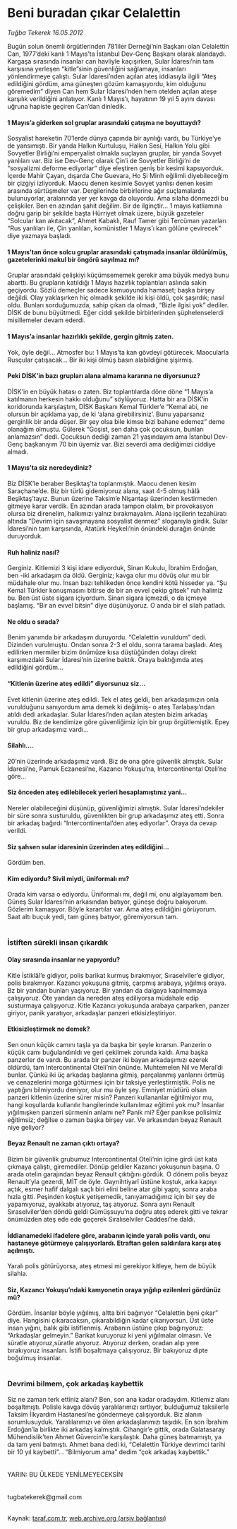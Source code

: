 # Beni buradan çıkar Celalettin

*Tuğba Tekerek 16.05.2012*

<div class="yazi">Bugün solun önemli örgütlerinden 78’liler Derneği’nin Başkanı olan 
Celalettin Can, 1977’deki kanlı 1 Mayıs’ta İstanbul Dev-Genç Başkanı 
olarak alandaydı. Kargaşa sırasında insanlar can havliyle kaçışırken, 
Sular İdaresi’nin tam karşısına yerleşen “kitle”sinin güvenliğini 
sağlamaya, insanları yönlendirmeye çalıştı. Sular İdaresi’nden açılan 
ateş iddiasıyla ilgili “Ateş edildiğini gördüm, ama güneşten gözüm 
kamaşıyordu, kim olduğunu göremedim” diyen Can hem Sular İdaresi’nden 
hem otelden açılan ateşe karşılık verildiğini anlatıyor. Kanlı 1 
Mayıs’ı, hayatının 19 yıl 5 ayını davası uğruna hapiste geçiren Can’dan 
dinledik.<br/><h4>1 Mayıs’a giderken sol gruplar arasındaki çatışma ne boyuttaydı?</h4>Sosyalist
 hareketin 70’lerde dünya çapında bir ayrılığı vardı, bu Türkiye’ye de 
yansımıştı. Bir yanda Halkın Kurtuluşu, Halkın Sesi, Halkın Yolu gibi 
Sovyetler Birliği’ni emperyalist olmakla suçlayan gruplar, bir yanda 
Sovyet yanlıları var. Biz ise Dev-Genç olarak Çin’i de Sovyetler 
Birliği’ni de “sosyalizmi deforme ediyorlar” diye eleştiren geniş bir 
kesimi kapsıyorduk. İçerde Mahir Çayan, dışarda Che Guevara, Ho Şi Minh 
eğilimli diyebileceğim bir çizgiyi izliyorduk. Maocu denen kesimle 
Sovyet yanlısı denen kesim arasında sürtüşmeler var. Dergilerinde 
birbirlerine ağır suçlamalarda bulunuyorlar, aralarında yer yer kavga da
 oluyordu. Ama silaha dönmezdi bu çelişkiler. Ben en azından şahit 
değilim. Bir de ilginçtir... 1 mayıs katliamına doğru garip bir şekilde 
başta Hürriyet olmak üzere, büyük gazeteler “Solcular kan akıtacak”, 
Ahmet Kabaklı, Rauf Tamer gibi Tercüman yazarları “Rus yanlıları ile, 
Çin yanlıları, komünistler 1 Mayıs’ı kan gölüne çevirecek” diye yazmaya 
başladı.<br/><h4>1 Mayıs’tan önce solcu gruplar arasındaki çatışmada insanlar öldürülmüş, gazetelerinki makul bir öngörü sayılmaz mı?</h4>Gruplar
 arasındaki çelişkiyi küçümsememek gerekir ama büyük medya bunu abarttı.
 Bu grupların katıldığı 1 Mayıs hazırlık toplantıları aslında sakin 
geçiyordu. Sözlü demeçler sadece kamuoyunda hamaset; başka birşey 
değildi. Olay yaklaşırken hiç olmadık şekilde iki kişi öldü, çok 
şaşırdık; nasıl oldu. Bunları sorduğumuzda, sahip çıkan da olmadı, 
“Bizle ilgisi yok” dediler. DİSK de bunu büyütmedi. Eğer ciddi şekilde 
birbirlerinden şüphelenselerdi misillemeler devam ederdi.<br/><h4>1 Mayıs’a insanlar hazırlıklı şekilde, gergin gitmiş zaten.</h4>Yok,
 öyle değil... Atmosfer bu: 1 Mayıs’ta kan gövdeyi götürecek. Maocularla
 Rusçular çatışacak... Bir iki kişi ölmüş basın alabildiğine şişirmiş.<br/><h4>Peki DİSK’in bazı grupları alana almama kararına ne diyorsunuz?</h4>DİSK’in
 en büyük hatası o zaten. Biz toplantılarda döne döne “1 Mayıs’a 
katılmanın herkesin hakkı olduğunu” söylüyoruz. Hatta bir ara DİSK’in 
koridorunda karşılaştım, DİSK Başkanı Kemal Türkler’e “Kemal abi, ne 
olursun bir açıklama yap, de ki ‘alana girebilirsiniz’. Bunu yaparsanız 
gerginlik bir anda düşer. Bir şey olsa bile kimse bizi bahane edemez” 
deme olanağım olmuştu. Gülerek “Goşist, sen daha çok çocuksun, bunları 
anlamazsın” dedi. Çocuksun dediği zaman 21 yaşındayım ama İstanbul 
Dev-Genç başkanıyım 70 bin üyemiz var. Bizi severdi ama dediğimizi 
ciddiye almadı.<br/><h4>1 Mayıs’ta siz neredeydiniz?</h4>Biz DİSK’le 
beraber Beşiktaş’ta toplanmıştık. Maocu denen kesim Saraçhane’de. Biz 
bir türlü gidemiyoruz alana, saat 4-5 olmuş hâlâ Beşiktaş’tayız. Bunun 
üzerine Taksim’e Nişantaşı üzerinden kestirmeden gitmeye karar verdik. 
En azından arada tampon olalım, bir provokasyon olursa biz direnelim, 
halkımızı yalnız bırakmayalım. Alana işçilerin tezahüratı altında 
“Devrim için savaşmayana sosyalist denmez” sloganıyla girdik. Sular 
İdaresi’nin tam karşısında, Atatürk Heykeli’nin önündeki durağın önünde 
duruyorduk.<br/><h4>Ruh haliniz nasıl?</h4>Gerginiz. Kitlemizi 3 kişi 
idare ediyorduk, Sinan Kukulu, İbrahim Erdoğan, ben -iki arkadaşım da 
öldü. Gerginiz; kavga olur mu dövüş olur mu bir müdahale olur mu. İnsan 
bazı tehlikeden önce kendini kötü hisseder ya. “Şu Kemal Türkler 
konuşmasını bitirse de bir an evvel çekip gitsek” ruh halimiz bu. Ben 
üst üste sigara içiyordum. Sinan sigara içmezdi, o da içmeye başlamış. 
“Bir an evvel bitsin” diye düşünüyoruz. O anda bir el silah patladı.<br/><h4>Ne oldu o sırada?</h4>Benim
 yanımda bir arkadaşım duruyordu. “Celalettin vuruldum” dedi. Dizinden 
vurulmuştu. Ondan sonra 2-3 el oldu, sonra tarama başladı. Ateş 
edilirken mermiler bizim önümüze kısa düştüğünden dolayı direkt 
karşımızdaki Sular İdaresi’nin üzerine baktık. Oraya baktığımda ateş 
edildiğini gördüm...<br/><h4>“Kitlenin üzerine ateş edildi” diyorsunuz siz...</h4>Evet
 kitlenin üzerine ateş edildi. Tek el ateş geldi, ben arkadaşımızın onla
 vurulduğunu sanıyordum ama demek ki değilmiş- o ateş Tarlabaşı’ndan 
atıldı dedi arkadaşlar. Sular İdaresi’nden açılan ateşten bizim arkadaş 
vuruldu. Biz de kendimize göre güvenliğimiz için bir grup örgütlemiştik.
 Epey bir grup arkadaşımız vardı...<br/><h4>Silahlı....</h4>20’nin 
üzerinde arkadaşımız vardı. Biz de ona göre güvenlik almıştık. Sular 
İdaresi’ne, Pamuk Eczanesi’ne, Kazancı Yokuşu’na, Intercontinental 
Oteli’ne göre...<br/><h4>Siz önceden ateş edilebilecek yerleri hesaplamıştınız yani...</h4>Nereler
 olabileceğini düşünüp, güvenliğimizi almıştık. Sular İdaresi’ndekiler 
bir süre sonra susturuldu, güvenlikten bir grup arkadaşımız ateş etti. 
Sonra bir arkadaş bağırdı “Intercontinental’den ateş ediyorlar”. Oraya 
da cevap verildi.<br/><h4>Siz şahsen sular idaresinin üzerinden ateş edildiğini...</h4>Gördüm ben.<br/><h4>Kim ediyordu? Sivil miydi, üniformalı mı?</h4>Orada
 kim varsa o ediyordu. Üniformalı mı, değil mi, onu algılayamam ben. 
Güneş Sular İdaresi’nin arkasından batıyor, güneşe doğru bakıyorum. 
Gözlerim kamaşıyor. Böyle karartılar var. Ama ateş edildiğini görüyorum.
 Saat altı buçuk yedi, tam güneş batıyor, göremiyorsun tam.<br/><br/><h3>İstiften sürekli insan çıkardık</h3><h4>Olay sırasında insanlar ne yapıyordu?</h4>Kitle
 İstiklâl’e gidiyor, polis barikat kurmuş bırakmıyor, Sıraselviler’e 
gidiyor, polis bırakmıyor. Kazancı yokuşuna gitmiş, çarpmış arabaya, 
yığılmış oraya. Bz bir yandan bunları yaşıyoruz. Bir yandan da dalgaya 
kapılmamaya çalışıyoruz. Öte yandan da nereden ateş ediliyorsa müdahale 
edip susturmaya çalışıyoruz. Kitle Kazancı yokuşunda arabaya çarparken, 
panzer giriyor, panik yaratıyor, arkadaşlar panzeri etkisizleştiriyor.<br/><h4>Etkisizleştirmek ne demek?</h4>Sen
 onun küçük camını taşla ya da başka bir şeyle kırarsın. Panzerin o 
küçük camı buğulandırıldı ve geri çekilmek zorunda kaldı. Ama başka 
panzerler de vardı. Bu arada bir panzer iki bayan arkadaşımızı ezerek 
öldürdü, tam Intercontinental Oteli’nin önünde. Muhtemelen Nil ve 
Meral’di bunlar. Çünkü iki üç arkadaş başlarına gitmiş, parçalanmış 
yanlarını örtmüş ve cenazelerini morga götürmesi için bir taksiye 
yerleştirmiştik. Polis ne yaptığını bilmiyordu deniyor, olur mu öyle 
şey. Emniyet müdürü olsan panzeri kitlenin üzerine sürer misin? Panzeri 
kullananlar eğitilmiyor mu, hangi koşullarda kullanılır hangilerinde 
kullanılmaz eğitimi yok mu? İnsanlar yığılmışken panzeri sürmenin anlamı
 ne? Panik mi? Eğer panikse polisimiz eğitimsiz; değilse o zaman başka 
birşey var. Ve arkasından beyaz Renault niye geliyor?<br/><h4>Beyaz Renault ne zaman çıktı ortaya?</h4>Bizim
 bir güvenlik grubumuz Intercontinental Oteli’nin içine girdi üst kata 
çıkmaya çalıştı, giremediler. Dönüp geldiler Kazancı yokuşunun başına. O
 arada otelin garajından beyaz Renault çıktığını gördük. O dönem polis 
beyaz Renault’yla gezerdi, MİT de öyle. Gayrıihtiyarî üstüne koştuk, 
arka kapıyı açtık, esmer hafif dalgalı saçlı biri elini beline atar gibi
 yaptı, sonra araba hızla gitti. Peşinden koştuk yetişemedik, 
tanıyamadığımız için bir şey de yapamıyoruz, ayakkabı atıyoruz, taş 
atıyoruz. Sonra aynı Renault Sıraselviler’den döndü geldi Gümüşsuyu’na 
doğru ateş ederek gitti ve tekrar önümüzden ateş ede ede geçerek 
Sıralıselviler Caddesi’ne daldı.<br/><h4>İddianamedeki ifadelere göre, 
arabanın içinde yaralı polis vardı, onu hastaneye götürmeye 
çalışıyorlardı. Etraftan gelen saldırılara karşı ateş açılmıştı.</h4>Yaralı polis götürüyorsa, ateş etmesi mi gerekiyor kitleye, hem de büyük silahla.<br/><h4>Siz, Kazancı Yokuşu’ndaki kamyonetin oraya yığılıp ezilenleri gördünüz mü?</h4>Gördüm.
 İnsanlar böyle yığılmış, altta biri bağırıyor “Celalettin beni çıkar” 
diye. Hangisini çıkaracaksın, çıkarabildiğin kadar çıkarıyorsun. Üst 
üste insan yığını, balık gibi istiflenmiş. Arabanın üstüne çıkıp 
bağırıyoruz: “Arkadaşlar gelmeyin.” Barikat kuruyoruz ki yeni yığılmalar
 olmasın. Ve süratle atıyoruz,süratle atıyoruz. Atıyoruz derken, oradan 
alıp yere bırakıyoruz insanları. İstifi boşaltmaya çalışıyoruz. Bir 
bakıyoruz dipte boğulmuş insanlar.<br/><br/><h3>Devrimi bilmem, çok arkadaş kaybettik</h3>Siz
 ne zaman terk ettiniz alanı? Ben, son ana kadar oradaydım. Kitlemiz 
alanı boşaltmıştı. Polisle kavga dövüş yaralılarımızı sırtlıyor, 
bulduğumuz taksilerle Taksim İlkyardım Hastanesi’ne göndermeye 
çalışıyorduk. Biz alanın sorumlusuyduk. Yaralılarımızı ve ölen 
arkadaşlarımızı taşıdık. En son İbrahim Erdoğan’la birlikte iki arkadaş 
kalmıştık. Cihangir’e gittik, orada Galatasaray Mühendislik’ten Ahmet 
Güvercin’le karşılaştık. Daha güneş batmamıştı, ya da tam yeni batmıştı.
 Ahmet bana dedi ki, “Celalettin Türkiye devrimci tarihi bir 10 yıl 
kaybetti”... “Bilmiyorum ama” dedim “çok arkadaş kaybettik.”<br/><br/><br/>YARIN: BU ÜLKEDE YENİLMEYECEKSİN<br/><br/><br/>tugbatekerek@gmail.com<br/><br/>
</div>

Kaynak: [taraf.com.tr](http://www.taraf.com.tr/tugba-tekerek/makale-beni-buradan-cikar-celalettin.htm), [web.archive.org (arşiv bağlantısı)](http://web.archive.org/web/20131107111303/http://www.taraf.com.tr/tugba-tekerek/makale-beni-buradan-cikar-celalettin.htm)
